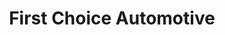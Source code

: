 ---
title: "First Choice Automotive"
url: /magnolia/first-choice-automotive/
shop: Autowerkstatt
---